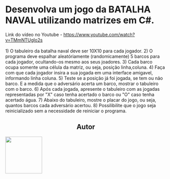 # Desenvolva um jogo da BATALHA NAVAL utilizando matrizes em C#. 
Link do vídeo no Youtube - https://www.youtube.com/watch?v=TMmNTUgIo2s
<br>
<br>
    1) O tabuleiro da batalha naval deve ser 10X10 para cada jogador.
    2) O programa deve espalhar aleatóriamente (randomicamente) 5 barcos para cada jogador,
       ocultando-os mesmo aos seus joadores.
    3) Cada barco ocupa somente uma célula da matriz, ou seja, posição linha,coluna.
    4) Faça com que cada jogador insira a sua jogada em uma interface amigavel, informando linha coluna.
    5) Teste se a posição já foi jogada, se tem ou não barco. E a medida que o adversário acerta um barco, mostrar o tabuleiro com o barco.
    6) Após cada jogada, apresente o tabuleiro com as jogadas representadas por "X" caso tenha acertado o barco ou "O" caso tenha acertado água.
    7) Abaixo do tabuleiro, mostre o placar do jogo, ou seja, quantos barcos cada adversário acertou. 
    8) Possilibilite que o jogo seja reinicializado sem a necessidade de reiniciar o programa. 


<h2 align="center">Autor</h2>
<a href="https://github.com/IsaquePemasi/"><img src="https://avatars.githubusercontent.com/u/76749511?v=4" width=115></a>
